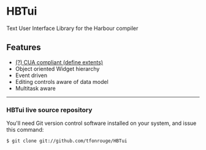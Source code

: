 HBTui
=====

Text User Interface Library for the Harbour compiler

Features
--------

* <a href="http://en.wikipedia.org/wiki/IBM_Common_User_Access#Description"> (?) CUA compliant (define extents)</a>
* Object oriented Widget hierarchy
* Event driven
* Editing controls aware of data model
* Multitask aware
--------
<h3>HBTui live source repository</h3>
You'll need Git version control software installed on your system, and issue this command:
<pre><code>$ git clone git://github.com/tfonrouge/HBTui</pre></code>
